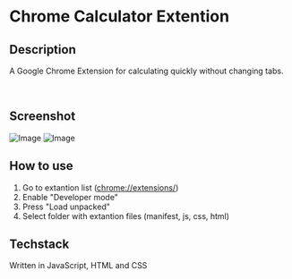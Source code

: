 # Chrome Calculator Extention
## Description
A Google Chrome Extension for calculating quickly without changing tabs.

<br>

## Screenshot
![Image](images/Screenshot1)
![Image](images/Screenshot2)

## How to use
1.  Go to extantion list ([chrome://extensions/](chrome://extensions/))
2.  Enable "Developer mode"
3.  Press "Load unpacked"
4.  Select folder with extantion files (manifest, js, css, html)

## Techstack 
Written in JavaScript, HTML and CSS